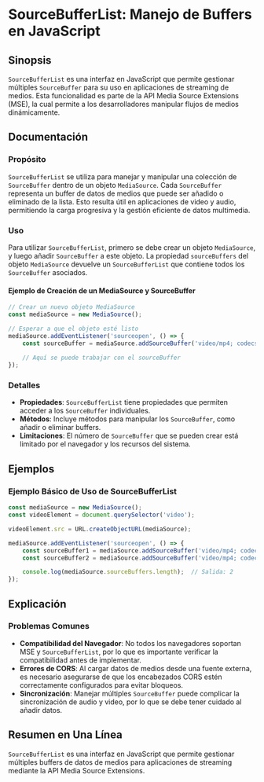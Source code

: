 <!--
Meta Description: # SourceBufferList: Manejo de Buffers en JavaScript ## Sinopsis `SourceBufferList` es una interfaz en JavaScript que permite gestionar múltiples `Sour...
Meta Keywords: mediasource, sourcebuffer, que, sourcebufferlist, los
-->

# SourceBufferList: Manejo de Buffers en JavaScript

## Sinopsis
`SourceBufferList` es una interfaz en JavaScript que permite gestionar múltiples `SourceBuffer` para su uso en aplicaciones de streaming de medios. Esta funcionalidad es parte de la API Media Source Extensions (MSE), la cual permite a los desarrolladores manipular flujos de medios dinámicamente.

## Documentación
### Propósito
`SourceBufferList` se utiliza para manejar y manipular una colección de `SourceBuffer` dentro de un objeto `MediaSource`. Cada `SourceBuffer` representa un buffer de datos de medios que puede ser añadido o eliminado de la lista. Esto resulta útil en aplicaciones de video y audio, permitiendo la carga progresiva y la gestión eficiente de datos multimedia.

### Uso
Para utilizar `SourceBufferList`, primero se debe crear un objeto `MediaSource`, y luego añadir `SourceBuffer` a este objeto. La propiedad `sourceBuffers` del objeto `MediaSource` devuelve un `SourceBufferList` que contiene todos los `SourceBuffer` asociados.

#### Ejemplo de Creación de un MediaSource y SourceBuffer
```javascript
// Crear un nuevo objeto MediaSource
const mediaSource = new MediaSource();

// Esperar a que el objeto esté listo
mediaSource.addEventListener('sourceopen', () => {
    const sourceBuffer = mediaSource.addSourceBuffer('video/mp4; codecs="avc1.64001E, mp4a.40.2"');
    
    // Aquí se puede trabajar con el sourceBuffer
});
```

### Detalles
- **Propiedades**: `SourceBufferList` tiene propiedades que permiten acceder a los `SourceBuffer` individuales.
- **Métodos**: Incluye métodos para manipular los `SourceBuffer`, como añadir o eliminar buffers.
- **Limitaciones**: El número de `SourceBuffer` que se pueden crear está limitado por el navegador y los recursos del sistema.

## Ejemplos
### Ejemplo Básico de Uso de SourceBufferList
```javascript
const mediaSource = new MediaSource();
const videoElement = document.querySelector('video');

videoElement.src = URL.createObjectURL(mediaSource);

mediaSource.addEventListener('sourceopen', () => {
    const sourceBuffer1 = mediaSource.addSourceBuffer('video/mp4; codecs="avc1.64001E, mp4a.40.2"');
    const sourceBuffer2 = mediaSource.addSourceBuffer('video/mp4; codecs="avc1.64001E, mp4a.40.2"');

    console.log(mediaSource.sourceBuffers.length);  // Salida: 2
});
```

## Explicación
### Problemas Comunes
- **Compatibilidad del Navegador**: No todos los navegadores soportan MSE y `SourceBufferList`, por lo que es importante verificar la compatibilidad antes de implementar.
- **Errores de CORS**: Al cargar datos de medios desde una fuente externa, es necesario asegurarse de que los encabezados CORS estén correctamente configurados para evitar bloqueos.
- **Sincronización**: Manejar múltiples `SourceBuffer` puede complicar la sincronización de audio y video, por lo que se debe tener cuidado al añadir datos.

## Resumen en Una Línea
`SourceBufferList` es una interfaz en JavaScript que permite gestionar múltiples buffers de datos de medios para aplicaciones de streaming mediante la API Media Source Extensions.